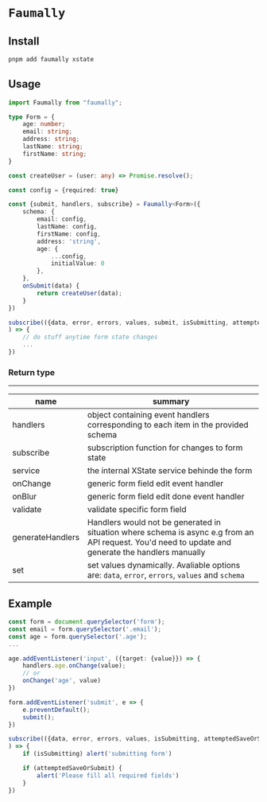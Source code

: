 # `Faumally`

## Install

```bash
pnpm add faumally xstate
```

## Usage

```typescript
import Faumally from "faumally";

type Form = {
    age: number;
    email: string;
    address: string;
    lastName: string;
    firstName: string;
}

const createUser = (user: any) => Promise.resolve();

const config = {required: true}

const {submit, handlers, subscribe} = Faumally<Form>({
    schema: {
        email: config,
        lastName: config,
        firstName: config,
        address: 'string',
        age: {
            ...config,
            initialValue: 0
        },
    },
    onSubmit(data) {
        return createUser(data);
    }
})

subscribe(({data, error, errors, values, submit, isSubmitting, attemptedSaveOrSubmit}
) => {
    // do stuff anytime form state changes
    ...
})
```

### Return type

---

| name             | summary                                                                                                                                             |
| ---------------- | --------------------------------------------------------------------------------------------------------------------------------------------------- |
| handlers         | object containing event handlers corresponding to each item in the provided schema                                                                  |
| subscribe        | subscription function for changes to form state                                                                                                     |
| service          | the internal XState service behinde the form                                                                                                        |
| onChange         | generic form field edit event handler                                                                                                               |
| onBlur           | generic form field edit done event handler                                                                                                          |
| validate         | validate specific form field                                                                                                                        |
| generateHandlers | Handlers would not be generated in situation where schema is async e.g from an API request. You'd need to update and generate the handlers manually |
| set              | set values dynamically. Avaliable options are: `data`, `error`, `errors`, `values` and `schema`                                                     |

## Example

```typescript
const form = document.querySelector('form');
const email = form.querySelector('.email');
const age = form.querySelector('.age');
...

age.addEventListener('input', ({target: {value}}) => {
    handlers.age.onChange(value);
    // or
    onChange('age', value)
})

form.addEventListener('submit', e => {
    e.preventDefault();
    submit();
})

subscribe(({data, error, errors, values, isSubmitting, attemptedSaveOrSubmit}
) => {
    if (isSubmitting) alert('submitting form')

    if (attemptedSaveOrSubmit) {
        alert('Please fill all required fields')
    }
})
```
